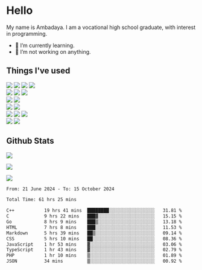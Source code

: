 # Hello

My name is Ambadaya. I am a vocational high school graduate, with interest in programming.

- 🌱 I’m currently learning.
- 🔭 I’m not working on anything.

## Things I've used
<p>
  <img src="https://img.shields.io/badge/HTML5-E34F26?style=for-the-badge&logo=html5&logoColor=white" />
  <img src="https://img.shields.io/badge/CSS-1572B6?style=for-the-badge&logo=css3&logoColor=white" />
  <img src="https://img.shields.io/badge/JavaScript-323330?style=for-the-badge&logo=javascript&logoColor=F7DF1E" />
  <img src="https://img.shields.io/badge/C%23-5C2D91?style=for-the-badge&logo=csharp&logoColor=white" />
  <br />
  <img src="https://img.shields.io/badge/Express%20js-000000?style=for-the-badge&logo=express&logoColor=white" />
  <img src="https://img.shields.io/badge/Jest-C21325?style=for-the-badge&logo=jest&logoColor=white" />
  <img src="https://img.shields.io/badge/React-61DAFB?logo=react&logoColor=000&style=for-the-badge">
  <br />
  <img src="https://img.shields.io/badge/Sass-CC6699?style=for-the-badge&logo=sass&logoColor=white" />
  <img src="https://img.shields.io/badge/Tailwind%20CSS-06B6D4?logo=tailwindcss&logoColor=fff&style=for-the-badge" />
  <br />
  <img src="https://img.shields.io/badge/SQL%20Server-CC2927?style=for-the-badge&logo=microsoft%20sql%20server&logoColor=white" />
  <img src="https://img.shields.io/badge/Apache-D22128?style=for-the-badge&logo=Apache&logoColor=white" />
  <br />
  <img src="https://img.shields.io/badge/Node%20js-339933?style=for-the-badge&logo=nodedotjs&logoColor=white" />
  <img src="https://img.shields.io/badge/pnpm-yellow?style=for-the-badge&logo=pnpm&logoColor=white" />
  <img src="https://img.shields.io/badge/GIT-E44C30?style=for-the-badge&logo=git&logoColor=white" />
  <br />
  <img src="https://img.shields.io/badge/VSCode-0078D4?style=for-the-badge&logo=visual%20studio%20code&logoColor=white" />
  <img src="https://img.shields.io/badge/Visual_Studio-5C2D91?style=for-the-badge&logo=visual%20studio&logoColor=white" />
</p>

## Github Stats
![](https://komarev.com/ghpvc/?username=vorkey&color=41B883&style=for-the-badge)

![](https://github-readme-stats.vercel.app/api?username=vorkey&show_icons=true&theme=vue-dark&include_all_commits=true&count_private=true)

![](https://github-readme-stats.vercel.app/api/top-langs/?username=vorkey&theme=vue-dark&count_private=true&langs_count=6&size_weight=0.75&count_weight=0.25&layout=compact)

<!-- 
- 👯 I’m looking to collaborate on ... 
- 🤔 I’m looking for help with ...
- 💬 Ask me about ...
- 📫 How to reach me: ...
- 😄 Pronouns: ...
- ⚡ Fun fact: ... -->

<!--START_SECTION:waka-->

```txt
From: 21 June 2024 - To: 15 October 2024

Total Time: 61 hrs 25 mins

C++           19 hrs 41 mins  ████████░░░░░░░░░░░░░░░░░   31.81 %
C             9 hrs 22 mins   ███▓░░░░░░░░░░░░░░░░░░░░░   15.15 %
Go            8 hrs 9 mins    ███▒░░░░░░░░░░░░░░░░░░░░░   13.18 %
HTML          7 hrs 8 mins    ███░░░░░░░░░░░░░░░░░░░░░░   11.53 %
Markdown      5 hrs 39 mins   ██▒░░░░░░░░░░░░░░░░░░░░░░   09.14 %
CSS           5 hrs 10 mins   ██░░░░░░░░░░░░░░░░░░░░░░░   08.36 %
JavaScript    1 hr 53 mins    ▓░░░░░░░░░░░░░░░░░░░░░░░░   03.06 %
TypeScript    1 hr 43 mins    ▓░░░░░░░░░░░░░░░░░░░░░░░░   02.79 %
PHP           1 hr 10 mins    ▒░░░░░░░░░░░░░░░░░░░░░░░░   01.89 %
JSON          34 mins         ▒░░░░░░░░░░░░░░░░░░░░░░░░   00.92 %
```

<!--END_SECTION:waka-->
